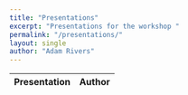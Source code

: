 ```yaml
---
title: "Presentations"
excerpt: "Presentations for the workshop "
permalink: "/presentations/"
layout: single
author: "Adam Rivers"
---
```


Presentation | Author
-------------|--------

